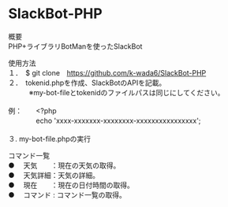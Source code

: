 # SlackBot-PHP

概要<br>
PHP+ライブラリBotManを使ったSlackBot

使用方法<br>
１．　$ git clone　https://github.com/k-wada6/SlackBot-PHP<br>
２．　tokenid.phpを作成、SlackBotのAPIを記載。<br>
　　　※my-bot-fileとtokenidのファイルパスは同じにしてください。<br><br>
例：　　<?php<br>
　　　　echo 'xxxx-xxxxxxx-xxxxxxxx-xxxxxxxxxxxxxxxx';<br><br>
３.   my-bot-file.phpの実行<br>


コマンド一覧<br>
     ●　  天気　　：現在の天気の取得。<br>
     ●　  天気詳細：天気の詳細。<br>
     ●　  現在　　：現在の日付時間の取得。<br>
     ●    　コマンド : コマンド一覧の取得。<br>
    
